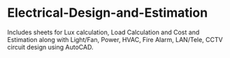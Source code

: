 # Electrical-Design-and-Estimation
Includes sheets for Lux calculation, Load Calculation and Cost and Estimation along with Light/Fan, Power, HVAC, Fire Alarm, LAN/Tele, CCTV circuit design using AutoCAD.
